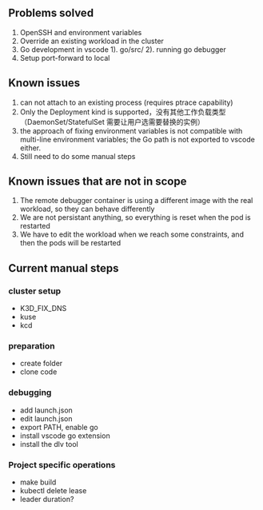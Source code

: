 ## Problems solved

1. OpenSSH and environment variables
2. Override an existing workload in the cluster
3. Go development in vscode
  1). go/src/
  2). running go debugger
4. Setup port-forward to local


## Known issues

  1. can not attach to an existing process (requires ptrace capability)
  2. Only the Deployment kind is supported，没有其他工作负载类型（DaemonSet/StatefulSet 需要让用户选需要替换的实例）
  3. the approach of fixing environment variables is not compatible with multi-line environment variables; the Go path is not exported to vscode either.
  4. Still need to do some manual steps


## Known issues that are not in scope
  1. The remote debugger container is using a different image with the real workload, so they can behave differently
  2. We are not persistant anything, so everything is reset when the pod is restarted
  3. We have to edit the workload when we reach some constraints, and then the pods will be restarted 
  


## Current manual steps

### cluster setup
* K3D_FIX_DNS
* kuse
* kcd

### preparation
* create folder
* clone code

### debugging
* add launch.json
* edit launch.json
* export PATH, enable go
* install vscode go extension
* install the dlv tool


### Project specific operations
* make build
* kubectl  delete lease
* leader duration?